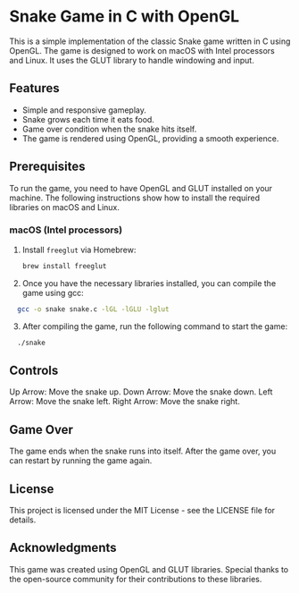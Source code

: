 # Snake Game in C with OpenGL

This is a simple implementation of the classic Snake game written in C using OpenGL. The game is designed to work on macOS with Intel processors and Linux. It uses the GLUT library to handle windowing and input.

## Features
- Simple and responsive gameplay.
- Snake grows each time it eats food.
- Game over condition when the snake hits itself.
- The game is rendered using OpenGL, providing a smooth experience.

## Prerequisites

To run the game, you need to have OpenGL and GLUT installed on your machine. The following instructions show how to install the required libraries on macOS and Linux.

### macOS (Intel processors)
1. Install `freeglut` via Homebrew:
   ```bash
   brew install freeglut
   ```
   
2. Once you have the necessary libraries installed, you can compile the game using gcc:
 ```bash
   gcc -o snake snake.c -lGL -lGLU -lglut
  ```

3. After compiling the game, run the following command to start the game:
 ```bash
   ./snake
```
## Controls
Up Arrow: Move the snake up.
Down Arrow: Move the snake down.
Left Arrow: Move the snake left.
Right Arrow: Move the snake right.

## Game Over
The game ends when the snake runs into itself. After the game over, you can restart by running the game again.

## License
This project is licensed under the MIT License - see the LICENSE file for details.

## Acknowledgments
This game was created using OpenGL and GLUT libraries.
Special thanks to the open-source community for their contributions to these libraries.

